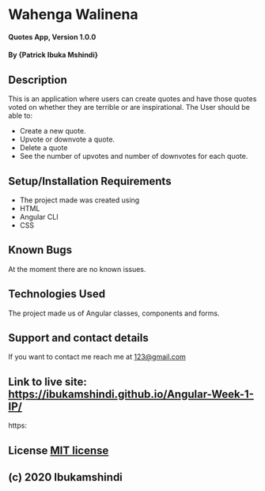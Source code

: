 # Wahenga Walinena
#### Quotes App, Version 1.0.0
#### By **{Patrick Ibuka Mshindi}**
## Description
This is an application where users can create quotes and have those quotes voted on whether they are terrible or are inspirational. The User should be able to:
* Create a new quote.
* Upvote or downvote a quote.
* Delete a quote
* See the number of upvotes and number of downvotes for each quote. 
## Setup/Installation Requirements
* The project made was created using
* HTML
* Angular CLI
* CSS
## Known Bugs
At the moment there are no known issues.
## Technologies Used
The project made us of Angular  classes, components and forms.
## Support and contact details
If you want to contact me reach me at 123@gmail.com
## Link to live site: https://ibukamshindi.github.io/Angular-Week-1-IP/
https:
## License [MIT license](https://opensource.org/licenses/MIT)
## (c) 2020 Ibukamshindi
